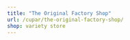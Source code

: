 ```yaml
---
title: "The Original Factory Shop"
url: /cupar/the-original-factory-shop/
shop: variety store
---
```

